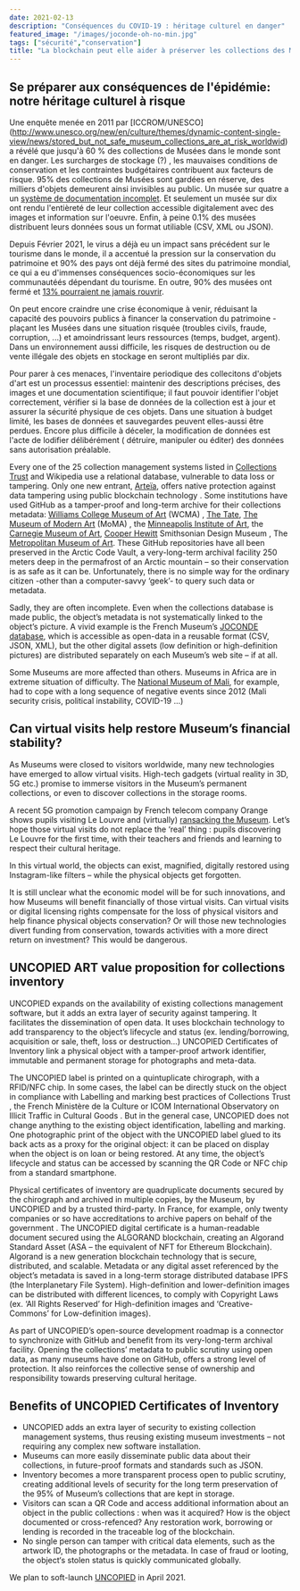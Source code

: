 ```yaml
---
date: 2021-02-13
description: "Conséquences du COVID-19 : héritage culturel en danger"
featured_image: "/images/joconde-oh-no-min.jpg"
tags: ["sécurité","conservation"]
title: "La blockchain peut elle aider à préserver les collections des Musées?"
---
```


## Se préparer aux conséquences de l'épidémie: notre héritage culturel à risque

Une enquête menée en 2011 par [ICCROM/UNESCO] (http://www.unesco.org/new/en/culture/themes/dynamic-content-single-view/news/stored_but_not_safe_museum_collections_are_at_risk_worldwid) a révélé que jusqu'à 60 % des collections de Musées dans le monde sont en danger. Les surcharges de stockage (?) , les mauvaises conditions de conservation et les contraintes budgétaires contribuent aux facteurs de risque.
95% des collections de Musées sont gardées en réserve, des milliers d'objets demeurent ainsi invisibles au public.
Un musée sur quatre a un [système de documentation incomplet](https://www.iccrom.org/section/preventive-conservation/re-org). Et seulement un musée sur dix ont rendu l'entièreté de leur collection accessible digitalement avec des images et information sur l'oeuvre. Enfin, à peine 0.1% des musées distribuent leurs données sous un format utiliable (CSV, XML ou JSON).


Depuis Février 2021, le virus a déjà eu un impact sans précédent sur le tourisme dans le monde, il a accentué la pression sur la conservation du patrimoine et 90% des pays ont déjà fermé des sites du patrimoine mondial, ce qui a eu d'immenses conséquences socio-économiques sur les communautéés dépendant du tourisme. En outre, 90% des musées ont fermé et [13% pourraient ne jamais rouvrir](https://news.un.org/en/story/2020/05/1064362).


On peut encore craindre une crise économique à venir, réduisant la capacité des pouvoirs publics à financer la conservation du patrimoine - plaçant les Musées dans une situation risquée (troubles civils, fraude, corruption, ...) et amoindrissant leurs ressources (temps, budget, argent). Dans un environnement aussi difficile, les risques de destruction ou de vente illégale des objets en stockage en seront multipliés par dix.


Pour parer à ces menaces, l'inventaire periodique des collecitons d'objets d'art est un processus essentiel: maintenir des descriptions précises, des images et une documentation scientifique; il faut pouvoir identifier l'objet correctement, vérifier si la base de données de la collection est à jour et assurer la sécurité physique de ces objets. Dans une situation à budget limité, les bases de données et sauvegardes peuvent elles-aussi être perdues. Encore plus difficile à déceler, la modification de données est l'acte de lodifier délibérément ( détruire, manipuler ou éditer) des données sans autorisation préalable.


Every one of the 25 collection management systems listed in [Collections Trust](https://collectionstrust.org.uk/software/) and Wikipedia use a relational database, vulnerable to data loss or tampering. Only one new entrant, [Arteïa](https://www.journaldeleconomie.fr/Olivier-Marian-Arteia-%E2%80%89Une-solution-de-catalogage-et-de-gestion-des-collections-d-oeuvres-d-art-pour-les_a7249.html), offers native protection against data tampering using public blockchain technology . Some institutions have used GitHub as a tamper-proof and long-term archive for their collections metadata: [Williams College Museum of Art](https://github.com/wcmaart/collection) (WCMA) , [The Tate](https://github.com/tategallery/collection),  [The Museum of Modern Art](https://github.com/MuseumofModernArt/collection) (MoMA) , the [Minneapolis Institute of Art](https://github.com/artsmia/collection), the [Carnegie Museum of Art](https://github.com/cmoa/collection), [Cooper Hewitt](https://github.com/cooperhewitt/collection) Smithsonian Design Museum , The [Metropolitan Museum of Art](https://github.com/metmuseum/openaccess). These GitHub repositories have all been preserved in the Arctic Code Vault, a very-long-term archival facility 250 meters deep in the permafrost of an Arctic mountain – so their conservation is as safe as it can be. Unfortunately, there is no simple way for the ordinary citizen -other than a computer-savvy ‘geek’- to query such data or metadata.


Sadly, they are often incomplete. Even when the collections database is made public, the object’s metadata is not systematically linked to the object’s picture. A vivid example is the French Museum’s [JOCONDE database](https://data.culture.gouv.fr/explore/dataset/base-joconde-extrait/export/), which is accessible as open-data in a reusable format (CSV, JSON, XML), but the other digital assets (low definition or high-definition pictures) are distributed separately on each Museum’s web site – if at all.  

Some Museums are more affected than others. Museums in Africa are in extreme situation of difficulty. The [National Museum of Mali](https://musee-national-mali.org/), for example, had to cope with a long sequence of negative events since 2012 (Mali security crisis, political instability, COVID-19 ...)

## Can virtual visits help restore Museum’s financial stability?

As Museums were closed to visitors worldwide, many new technologies have emerged to allow virtual visits. High-tech gadgets (virtual reality in 3D, 5G etc.) promise to immerse visitors in the Museum’s permanent collections, or even to discover collections in the storage rooms. 


A recent 5G promotion campaign by French telecom company Orange shows pupils visiting Le Louvre and (virtually) [ransacking the Museum](https://www.universfreebox.com/article/60345/orange-devoile-sa-nouvelle-publicite-pour-la-5g-et-ses-promesses-d-innovation). Let’s hope those virtual visits do not replace the ‘real’ thing : pupils discovering Le Louvre for the first time, with their teachers and friends and learning to respect their cultural heritage. 


In this virtual world, the objects can exist, magnified, digitally restored using Instagram-like filters – while the physical objects get forgotten. 


It is still unclear what the economic model will be for such innovations, and how Museums will benefit financially of those virtual visits. Can virtual visits or digital licensing rights compensate for the loss of physical visitors and help finance physical objects conservation? Or will those new technologies divert funding from conservation, towards activities with a more direct return on investment? This would be dangerous.


## UNCOPIED ART value proposition for collections inventory

UNCOPIED expands on the availability of existing collections management software, but it adds an extra layer of security against tampering. It facilitates the dissemination of open data. It uses blockchain technology to add transparency to the object’s lifecycle and status (ex. lending/borrowing, acquisition or sale, theft, loss or destruction…) 
UNCOPIED Certificates of Inventory link a physical object with a tamper-proof artwork identifier, immutable and permanent storage for photographs and meta-data. 


The UNCOPIED label is printed on a quintuplicate chirograph, with a RFID/NFC chip. In some cases, the label can be directly stuck on the object in compliance with Labelling and marking best practices of Collections Trust  , the French Ministère de la Culture  or ICOM International Observatory on Illicit Traffic in Cultural Goods . But in the general case, UNCOPIED does not change anything to the existing object identification, labelling and marking. One photographic print of the object with the UNCOPIED label glued to its back acts as a proxy for the original object: it can be placed on display when the object is on loan or being restored. At any time, the object’s lifecycle and status can be accessed by scanning the QR Code or NFC chip from a standard smartphone. 


Physical certificates of inventory are quadruplicate documents secured by the chirograph and archived in multiple copies, by the Museum, by UNCOPIED and by a trusted third-party. In France, for example, only twenty companies or so have accreditations to archive papers on behalf of the government .
The UNCOPIED digital certificate is a human-readable document secured using the ALGORAND blockchain, creating an Algorand Standard Asset (ASA – the equivalent of NFT for Ethereum Blockchain). Algorand is a new generation blockchain technology that is secure, distributed, and scalable. 
Metadata or any digital asset referenced by the object’s metadata is saved in a long-term storage distributed database IPFS (the Interplanetary File System). High-definition and lower-definition images can be distributed with different licences, to comply with Copyright Laws (ex. ‘All Rights Reserved’ for High-definition images and ‘Creative-Commons’ for Low-definition images). 


As part of UNCOPIED’s open-source development roadmap is a connector to synchronize with GitHub and benefit from its very-long-term archival facility. Opening the collections’ metadata to public scrutiny using open data, as many museums have done on GitHub, offers a strong level of protection. It also reinforces the collective sense of ownership and responsibility towards preserving cultural heritage. 


## Benefits of UNCOPIED Certificates of Inventory
-	UNCOPIED adds an extra layer of security to existing collection management systems, thus reusing existing museum investments – not requiring any complex new software installation.
-	Museums can more easily disseminate public data about their collections, in future-proof formats and standards such as JSON.
-	Inventory becomes a more transparent process open to public scrutiny, creating additional levels of security for the long term preservation of the 95% of Museum’s collections that are kept in storage.
-	Visitors can scan a QR Code and access additional information about an object in the public collections : when was it acquired? How is the object documented or cross-refenced? Any restoration work, borrowing or lending is recorded in the traceable log of the blockchain. 
-	No single person can tamper with critical data elements, such as the artwork ID, the photographs or the metadata. In case of fraud or looting, the object‘s stolen status is quickly communicated globally. 


We plan to soft-launch [UNCOPIED](https://uncopied.org/) in April 2021.

 
